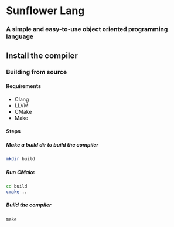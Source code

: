 # Sunflower Lang

### A simple and easy-to-use object oriented programming language

## Install the compiler

### Building from source

#### Requirements

- Clang
- LLVM
- CMake
- Make

#### Steps

##### Make a build dir to build the compiler

```sh
mkdir build

```

##### Run CMake
```sh
cd build
cmake ..
```

##### Build the compiler
```
make
```